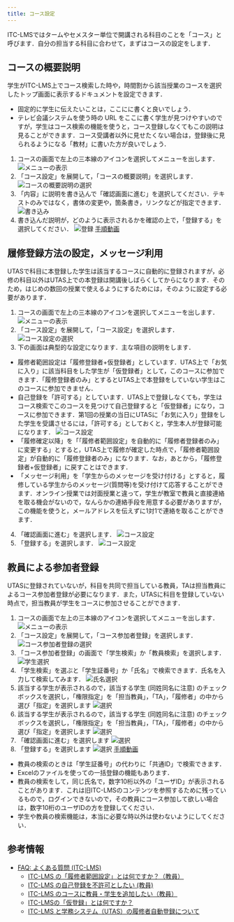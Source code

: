 ```yaml
---
title: コース設定
---
```

ITC-LMSではタームやセメスター単位で開講される科目のことを「コース」と呼びます．自分の担当する科目に合わせて，まずはコースの設定をします．

## コースの概要説明

学生がITC-LMS上でコース検索した時や，時間割から該当授業のコースを選択したトップ画面に表示するドキュメントを設定できます．

* 固定的に学生に伝えたいことは，ここにに書くと良いでしょう．
* テレビ会議システムを使う時の URL をここに書く学生が見つけやすいのですが，学生はコース検索の機能を使うと，コース登録しなくてもこの説明は見ることができます．コース受講者以外に見せたくない場合は，登録後に見られるようになる「教材」に書いた方が良いでしょう．

1. コースの画面で左上の三本線のアイコンを選択してメニューを出します．
![メニューの表示](cs1.png)
2. 「コース設定」を展開して，「コースの概要説明」を選択します．
![コースの概要説明の選択](cs2.png)
3. 「内容」に説明を書き込んで「確認画面に進む」を選択してください．テキストのみではなく，書体の変更や，箇条書き，リンクなどが指定できます．
![書き込み](cs3.png)
4. 書き込んだ説明が，どのように表示されるかを確認の上で，「登録する」を選択してください．
![登録](cs4.png)
[手順動画](https://youtu.be/Sdqtw2m1j48)

## 履修登録方法の設定，メッセージ利用

UTASで科目に本登録した学生は該当するコースに自動的に登録されますが，必修の科目以外はUTAS上での本登録は開講後しばらくしてからになります．そのため，はじめの数回の授業で使えるようにするためには，そのように設定する必要があります．

1. コースの画面で左上の三本線のアイコンを選択してメニューを出します．
![メニューの表示](cs1.png)
2. 「コース設定」を展開して，「コース設定」を選択します．
![コース設定の選択](cs5.png)
3. 下の画面は典型的な設定になります．主な項目の説明をします．
  * 履修者範囲設定は「履修登録者+仮登録者」としています．UTAS上で「お気に入り」に該当科目をした学生が「仮登録者」として，このコースに参加できます．「履修登録者のみ」とするとUTAS上で本登録をしていない学生はこのコースに参加できません．
  * 自己登録を「許可する」としています．UTAS上で登録しなくても，学生はコース検索でこのコースを見つけて自己登録すると「仮登録者」になり，コースに参加できます．第1回の授業の当日にUTASに「お気に入り」登録をした学生を受講させるには，「許可する」としておくと，学生本人が登録可能になります．
![コース設定](cs6.png)
  * 「履修確定以降」を「「履修者範囲設定」を自動的に「履修者登録者のみ」に変更する」とすると，UTAS上で履修が確定した時点で，「履修者範囲設定」が自動的に「履修登録者のみ」になります．なお，あとから，「履修登録者+仮登録者」に戻すことはできます．
  * 「メッセージ利用」を「学生からのメッセージを受け付ける」とすると，履修している学生からのメッセージ(質問等)を受け付けて応答することができます．オンライン授業では対面授業と違って，学生が教室で教員と直接連絡を取る機会がないので，なんらかの連絡手段を用意する必要がありますが，この機能を使うと，メールアドレスを伝えずに1対1で連絡を取ることができます．
4. 「確認画面に進む」を選択します．
![コース設定](cs7.png)
5. 「登録する」を選択します．
![コース設定](cs8.png)


<!-- 
コース設定 -> コース設定で編集する
「履修者範囲設定」，「自己登録」，「履修確定以降」，「メッセージ利用」についてお勧め設定と，変更するとどうなるかの説明をする
-->

## 教員による参加者登録
UTASに登録されていないが，科目を共同で担当している教員，TAは担当教員によるコース参加者登録が必要になります．また，UTASに科目を登録していない時点で，担当教員が学生をコースに参加させることができます．

1. コースの画面で左上の三本線のアイコンを選択してメニューを出します．
![メニューの表示](cs1.png)
2. 「コース設定」を展開して，「コース参加者登録」を選択します．
![コース参加者登録の選択](cs9.png)
3. 「コース参加者登録」の画面で「学生検索」か「教員検索」を選択します．
![学生選択](cs10.png)
4. 「学生検索」を選ぶと「学生証番号」か「氏名」で検索できます．氏名を入力して検索してみます．
![氏名選択](cs11.png)
5. 該当する学生が表示されるので，該当する学生 (同姓同名に注意) のチェックボックスを選択し，「権限指定」を「担当教員」，「TA」，「履修者」の中から選び「指定」を選択します
![選択](cs12.png)
6. 該当する学生が表示されるので，該当する学生 (同姓同名に注意) のチェックボックスを選択し，「権限指定」を「担当教員」，「TA」，「履修者」の中から選び「指定」を選択します
![選択](cs12.png)
7. 「確認画面に進む」を選択します
![選択](cs13.png)
8. 「登録する」を選択します
![選択](cs14.png)
[手順動画](https://youtu.be/TYCXBRzPpAA)

* 教員の検索のときは「学生証番号」の代わりに「共通ID」で検索できます．
* Excelのファイルを使っての一括登録の機能もあります．
* 教員の検索をして，同じ氏名で，数字10桁以外の「ユーザID」が表示されることがあります．これは旧ITC-LMSのコンテンツを参照するために残っているもので，ログインできないので，その教員にコース参加して欲しい場合は，数字10桁のユーザIDの方を登録してください．
* 学生や教員の検索機能は，本当に必要な時以外は使わないようにしてください．

<!-- 
コース参加者登録で何ができるか．TAや他の担当教員の登録．
自己登録を許さない場合での手動登録などの説明
-->

## 参考情報
* <a href="https://www.ecc.u-tokyo.ac.jp/itc-lms/faq.html">FAQ: よくある質問 (ITC-LMS)</a>
  * <a href="https://www.ecc.u-tokyo.ac.jp/announcement/2015/08/11_2065.html">ITC-LMS の「履修者範囲設定」とは何ですか？（教員）</a>
  * <a href="https://www.ecc.u-tokyo.ac.jp/announcement/2014/04/16_1870.html">ITC-LMS の自己登録を不許可としたい (教員)</a>
  * <a href="https://www.ecc.u-tokyo.ac.jp/announcement/2015/03/10_2012.html">ITC-LMS のコースに教員・学生を追加したい（教員）</a>
  * <a href="https://www.ecc.u-tokyo.ac.jp/announcement/2015/08/11_2066.html">ITC-LMSの「仮登録」とは何ですか？</a>
  * <a href="https://www.ecc.u-tokyo.ac.jp/announcement/2014/04/16_1863.html">ITC-LMS と学務システム（UTAS）の履修者自動登録について</a>
